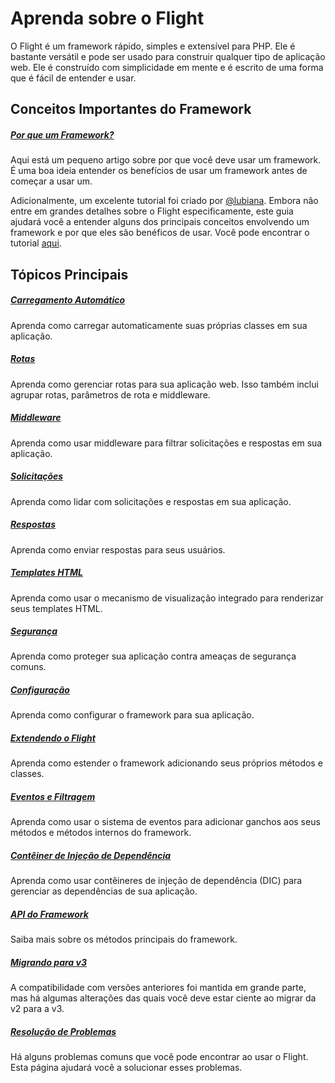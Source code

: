# Aprenda sobre o Flight

O Flight é um framework rápido, simples e extensível para PHP. Ele é bastante versátil e pode ser usado para construir qualquer tipo de aplicação web. Ele é construído com simplicidade em mente e é escrito de uma forma que é fácil de entender e usar.

## Conceitos Importantes do Framework

##### [Por que um Framework?](/learn/why-frameworks)

Aqui está um pequeno artigo sobre por que você deve usar um framework. É uma boa ideia entender os benefícios de usar um framework antes de começar a usar um.

Adicionalmente, um excelente tutorial foi criado por [@lubiana](https://git.php.fail/lubiana). Embora não entre em grandes detalhes sobre o Flight especificamente, este guia ajudará você a entender alguns dos principais conceitos envolvendo um framework e por que eles são benéficos de usar. Você pode encontrar o tutorial [aqui](https://git.php.fail/lubiana/no-framework-tutorial/src/branch/master/README.md).

## Tópicos Principais

##### [Carregamento Automático](/learn/autoloading)

Aprenda como carregar automaticamente suas próprias classes em sua aplicação.

##### [Rotas](/learn/routing)

Aprenda como gerenciar rotas para sua aplicação web. Isso também inclui agrupar rotas, parâmetros de rota e middleware.

##### [Middleware](/learn/middleware)

Aprenda como usar middleware para filtrar solicitações e respostas em sua aplicação.

##### [Solicitações](/learn/requests)

Aprenda como lidar com solicitações e respostas em sua aplicação.

##### [Respostas](/learn/responses)

Aprenda como enviar respostas para seus usuários.

##### [Templates HTML](/learn/templates)

Aprenda como usar o mecanismo de visualização integrado para renderizar seus templates HTML.

##### [Segurança](/learn/security)

Aprenda como proteger sua aplicação contra ameaças de segurança comuns.

##### [Configuração](/learn/configuration)

Aprenda como configurar o framework para sua aplicação.

##### [Extendendo o Flight](/learn/extending)

Aprenda como estender o framework adicionando seus próprios métodos e classes.

##### [Eventos e Filtragem](/learn/filtering)

Aprenda como usar o sistema de eventos para adicionar ganchos aos seus métodos e métodos internos do framework.

##### [Contêiner de Injeção de Dependência](/learn/dependency-injection-container)

Aprenda como usar contêineres de injeção de dependência (DIC) para gerenciar as dependências de sua aplicação.

##### [API do Framework](/learn/api)

Saiba mais sobre os métodos principais do framework.

##### [Migrando para v3](/learn/migrating-to-v3)
A compatibilidade com versões anteriores foi mantida em grande parte, mas há algumas alterações das quais você deve estar ciente ao migrar da v2 para a v3.

##### [Resolução de Problemas](/learn/troubleshooting)
Há alguns problemas comuns que você pode encontrar ao usar o Flight. Esta página ajudará você a solucionar esses problemas.